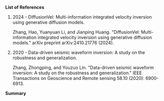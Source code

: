 __List of References__


1. 2024 - DiffusionVel: Multi-information integrated velocity inversion using generative diffusion models.
   
    Zhang, Hao, Yuanyuan Li, and Jianping Huang. "DiffusionVel: Multi-information integrated velocity inversion using generative diffusion models." arXiv preprint arXiv:2410.21776 (2024).

2. 2020 - Data-driven seismic waveform inversion: A study on the robustness and generalization.
   
    Zhang, Zhongping, and Youzuo Lin. "Data-driven seismic waveform inversion: A study on the robustness and generalization." IEEE Transactions on Geoscience and Remote sensing 58.10 (2020): 6900-6913.


__Summary__
